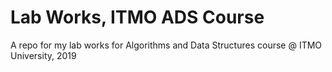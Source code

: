 # Lab Works, ITMO ADS Course
A repo for my lab works for Algorithms and Data Structures course @ ITMO University, 2019
